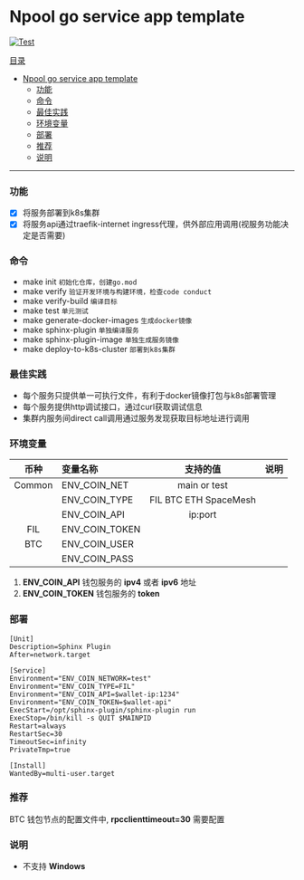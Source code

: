 # Npool go service app template

[![Test](https://github.com/NpoolPlatform/sphinx-plugin/actions/workflows/main.yml/badge.svg?branch=master)](https://github.com/NpoolPlatform/sphinx-plugin/actions/workflows/main.yml)

[目录](#目录)
- [Npool go service app template](#npool-go-service-app-template)
    - [功能](#功能)
    - [命令](#命令)
    - [最佳实践](#最佳实践)
    - [环境变量](#环境变量)
    - [部署](#部署)
    - [推荐](#推荐)
    - [说明](#说明)

-----------
### 功能
* [x] 将服务部署到k8s集群
* [x] 将服务api通过traefik-internet ingress代理，供外部应用调用(视服务功能决定是否需要)

### 命令
* make init ```初始化仓库，创建go.mod```
* make verify ```验证开发环境与构建环境，检查code conduct```
* make verify-build ```编译目标```
* make test ```单元测试```
* make generate-docker-images ```生成docker镜像```
* make sphinx-plugin ```单独编译服务```
* make sphinx-plugin-image ```单独生成服务镜像```
* make deploy-to-k8s-cluster ```部署到k8s集群```

### 最佳实践
* 每个服务只提供单一可执行文件，有利于docker镜像打包与k8s部署管理
* 每个服务提供http调试接口，通过curl获取调试信息
* 集群内服务间direct call调用通过服务发现获取目标地址进行调用

### 环境变量

|  币种  | 变量名称       |       支持的值        | 说明  |
| :----: | :------------- | :-------------------: | :---: |
| Common | ENV_COIN_NET   |     main or test      |       |
|        | ENV_COIN_TYPE  | FIL BTC ETH SpaceMesh |       |
|        | ENV_COIN_API   |        ip:port        |       |
|  FIL   | ENV_COIN_TOKEN |                       |       |
|  BTC   | ENV_COIN_USER  |                       |       |
|        | ENV_COIN_PASS  |                       |       |

1. **ENV_COIN_API** 钱包服务的 **ipv4** 或者 **ipv6** 地址
2. **ENV_COIN_TOKEN** 钱包服务的 **token**

### 部署

```
[Unit]
Description=Sphinx Plugin
After=network.target

[Service]
Environment="ENV_COIN_NETWORK=test"
Environment="ENV_COIN_TYPE=FIL"
Environment="ENV_COIN_API=$wallet-ip:1234"
Environment="ENV_COIN_TOKEN=$wallet-api"
ExecStart=/opt/sphinx-plugin/sphinx-plugin run
ExecStop=/bin/kill -s QUIT $MAINPID
Restart=always
RestartSec=30
TimeoutSec=infinity
PrivateTmp=true

[Install]
WantedBy=multi-user.target
```

### 推荐
BTC 钱包节点的配置文件中, **rpcclienttimeout=30** 需要配置

### 说明

+ 不支持 **Windows**
